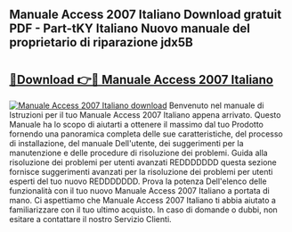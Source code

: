 ## Manuale Access 2007 Italiano Download gratuit PDF - Part-tKY Italiano Nuovo manuale del proprietario di riparazione jdx5B

# <h2><a href="http://dfcz9fg.blite.top/?on=Manuale+Access+2007+Italiano">🔗Download 👉🔴 Manuale Access 2007 Italiano</a></h2>

[![Manuale Access 2007 Italiano download](https://i.imgur.com/lujVjoI.png)](http://dfcz9fg.blite.top/?on=Manuale+Access+2007+Italiano)
Benvenuto nel manuale di Istruzioni per il tuo Manuale Access 2007 Italiano appena arrivato. Questo Manuale ha lo scopo di aiutarti a ottenere il massimo dal tuo Prodotto fornendo una panoramica completa delle sue caratteristiche, del processo di installazione, del manuale Dell'utente, dei suggerimenti per la manutenzione e delle procedure di risoluzione dei problemi. Guida alla risoluzione dei problemi per utenti avanzati REDDDDDDD questa sezione fornisce suggerimenti avanzati per la risoluzione dei problemi per utenti esperti del tuo nuovo REDDDDDDD. Prova la potenza Dell'elenco delle funzionalità con il tuo nuovo Manuale Access 2007 Italiano a portata di mano. Ci aspettiamo che Manuale Access 2007 Italiano ti abbia aiutato a familiarizzare con il tuo ultimo acquisto. In caso di domande o dubbi, non esitare a contattare il nostro Servizio Clienti.
